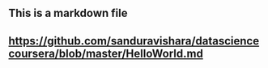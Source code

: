 ## This is a markdown file
## https://github.com/sanduravishara/datasciencecoursera/blob/master/HelloWorld.md
